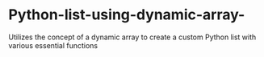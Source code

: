 # Python-list-using-dynamic-array-
 Utilizes the concept of a dynamic array to create a custom Python list with various essential functions
